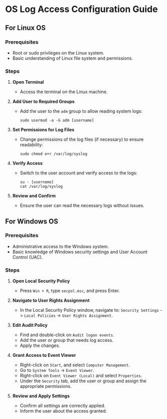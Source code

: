 
# OS Log Access Configuration Guide

## For Linux OS

### Prerequisites
- Root or sudo privileges on the Linux system.
- Basic understanding of Linux file system and permissions.

### Steps

1. **Open Terminal**
   - Access the terminal on the Linux machine.

2. **Add User to Required Groups**
   - Add the user to the `adm` group to allow reading system logs: 
     ```
     sudo usermod -a -G adm [username]
     ```

3. **Set Permissions for Log Files**
   - Change permissions of the log files (if necessary) to ensure readability:
     ```
     sudo chmod o+r /var/log/syslog
     ```

4. **Verify Access**
   - Switch to the user account and verify access to the logs:
     ```
     su - [username]
     cat /var/log/syslog
     ```

5. **Review and Confirm**
   - Ensure the user can read the necessary logs without issues.


## For Windows OS

### Prerequisites
- Administrative access to the Windows system.
- Basic knowledge of Windows security settings and User Account Control (UAC).

### Steps

1. **Open Local Security Policy**
   - Press `Win + R`, type `secpol.msc`, and press Enter.

2. **Navigate to User Rights Assignment**
   - In the Local Security Policy window, navigate to: `Security Settings` -> `Local Policies` -> `User Rights Assignment`.

3. **Edit Audit Policy**
   - Find and double-click on `Audit logon events`.
   - Add the user or group that needs log access.
   - Apply the changes.

4. **Grant Access to Event Viewer**
   - Right-click on `Start`, and select `Computer Management`.
   - Go to `System Tools` -> `Event Viewer`.
   - Right-click on `Event Viewer (Local)` and select `Properties`.
   - Under the `Security` tab, add the user or group and assign the appropriate permissions.

5. **Review and Apply Settings**
   - Confirm all settings are correctly applied.
   - Inform the user about the access granted.